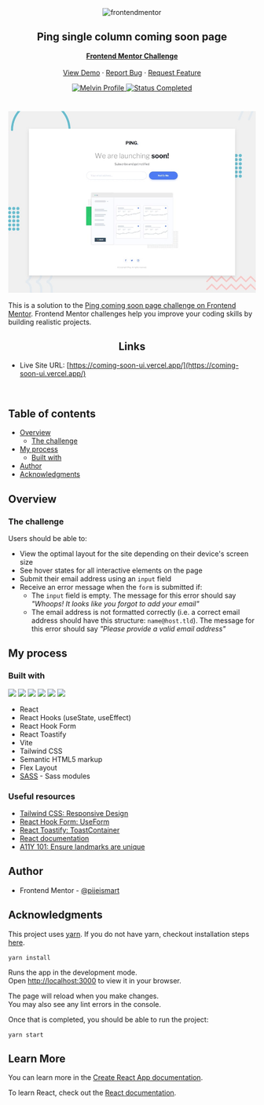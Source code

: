 <div id="top"></div>

<div align="center">

  <img src="https://www.frontendmentor.io/static/images/logo-mobile.svg" alt="frontendmentor" width="80">

  <h2 align="center">Ping single column coming soon page</h2>
  <p align="center">
    <a href="https://www.frontendmentor.io/challenges/ping-single-column-coming-soon-page-5cadd051fec04111f7b848da/hub"><strong>Frontend Mentor Challenge</strong></a>
    <br />
    <br />
    <a href="https://ping-single-column-coming-soon-page-hdez.vercel.app/">View Demo</a>
    ·
    <a href="https://github.com/MelvinAguilar/ping-single-column-coming-soon-page/issues" target="_blank">Report Bug</a>
    ·
    <a href="https://github.com/MelvinAguilar/ping-single-column-coming-soon-page/issues" target="_blank">Request Feature</a>
  </p>
</div>

<!-- Bagdes -->
<div align="center">
  <!-- Profile -->
  <a href="https://www.frontendmentor.io/profile/MelvinAguilar">
    <img src="https://img.shields.io/badge/Profile-Melvin%20Aguilar-07043B?style=for-the-badge&logo=frontendmentor" alt="Melvin Profile">
  </a>
  <!-- Status -->
  <a href="#">
    <img src="https://img.shields.io/badge/Status-Completed-brightgreen?style=for-the-badge" alt="Status Completed">
  </a>

</div>

#

<div align="center">

![](./design/desktop-preview.jpg)

</div>

This is a solution to the [Ping coming soon page challenge on Frontend Mentor](https://www.frontendmentor.io/challenges/ping-single-column-coming-soon-page-5cadd051fec04111f7b848da). Frontend Mentor challenges help you improve your coding skills by building realistic projects.

<h2 align="center">Links</h2>

- Live Site URL: [https://coming-soon-ui.vercel.app/](https://coming-soon-ui.vercel.app/)

<br>

## Table of contents

- [Overview](#overview)
  - [The challenge](#the-challenge)
- [My process](#my-process)
  - [Built with](#built-with)
- [Author](#author)
- [Acknowledgments](#acknowledgments)

## Overview

### The challenge

Users should be able to:

- View the optimal layout for the site depending on their device's screen size
- See hover states for all interactive elements on the page
- Submit their email address using an `input` field
- Receive an error message when the `form` is submitted if:
  - The `input` field is empty. The message for this error should say _"Whoops! It looks like you forgot to add your email"_
  - The email address is not formatted correctly (i.e. a correct email address should have this structure: `name@host.tld`). The message for this error should say _"Please provide a valid email address"_

## My process

### Built with

<!-- Bagdes -->

![](https://img.shields.io/badge/React-20232A?style=for-the-badge&logo=react&logoColor=61DAFB)
![](https://img.shields.io/badge/HTML5-E34F26?style=for-the-badge&logo=html5&logoColor=white)
![](https://img.shields.io/badge/CSS3-1572B6?style=for-the-badge&logo=css3&logoColor=white)
![](https://img.shields.io/badge/Tailwind_CSS-38B2AC?style=for-the-badge&logo=tailwind-css&logoColor=white)
![](https://img.shields.io/badge/Vite-646CFF?style=for-the-badge&logo=vite&logoColor=white)
![](https://img.shields.io/badge/Git-F05032?style=for-the-badge&logo=git&logoColor=white)

- React
- React Hooks (useState, useEffect)
- React Hook Form
- React Toastify
- Vite
- Tailwind CSS
- Semantic HTML5 markup
- Flex Layout
- [SASS](https://sass-lang.com/documentation/modules) - Sass modules

### Useful resources

- [Tailwind CSS: Responsive Design](https://tailwindcss.com/docs/responsive-design)
- [React Hook Form: UseForm](https://react-hook-form.com/api/useform)
- [React Toastify: ToastContainer](https://fkhadra.github.io/react-toastify/introduction)
- [React documentation](https://reactjs.org/)
- [A11Y 101: Ensure landmarks are unique](https://daily-dev-tips.com/posts/a11y-101-ensure-landmarks-are-unique/)

## Author

- Frontend Mentor - [@pijeismart](https://github.com/pijeismart)

## Acknowledgments

This project uses [yarn](https://classic.yarnpkg.com). If you do not have yarn, checkout installation steps [here](https://classic.yarnpkg.com/en/docs/install).

```
yarn install
```

Runs the app in the development mode.\
Open [http://localhost:3000](http://localhost:3000) to view it in your browser.

The page will reload when you make changes.\
You may also see any lint errors in the console.

Once that is completed, you should be able to run the project:

```
yarn start
```

## Learn More

You can learn more in the [Create React App documentation](https://facebook.github.io/create-react-app/docs/getting-started).

To learn React, check out the [React documentation](https://reactjs.org/).
